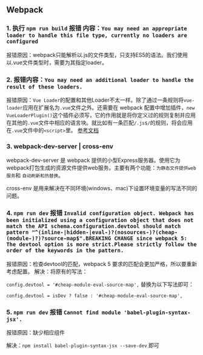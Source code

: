 ## Webpack

### 1. 执行 `npm run build` 报错 内容：`You may need an appropriate loader to handle this file type, currently no loaders are configured `

报错原因：webpack只能解析以.js的文件类型，只支持ES5的语法。我们使用以.vue文件类型时，需要为其指定loader。



### 2. 报错内容：`You may need an additional loader to handle the result of these loaders.`

报错原因：`Vue Loader`的配置和其他Loader不太一样。除了通过一条规则将`vue-loader`应用在扩展名为`.vue`文件之外。还需要在 webpack 配置中增加插件，`new VueLoaderPlugin()`这个插件必须写，它的作用就是将你定义过的规则复制并应用在其他的`.vue`文件中相应的语言块。就比如有一条匹配`/.js$/`的规则，将会应用在`.vue`文件中的`<script>`里。
[参考文档](https://vue-loader.vuejs.org/zh/guide/#手动设置)


### 3. webpack-dev-server | cross-env
webpack-dev-server 是 webpack 提供的小型Express服务器。使用它为webpack打包生成的资源文件提供web服务。主要有两个功能：`为静态文件提供web服务`和 `自动刷新和热替换`。

cross-env 是用来解决在不同环境(windows、mac)下设置环境变量的写法不同的问题。


### 4. `npm run dev` 报错 `Invalid configuration object. Webpack has been initialized using a configuration object that does not match the API schema.configuration.devtool should match pattern "^(inline-|hidden-|eval-)?(nosources-)?(cheap-(module-)?)?source-map$".BREAKING CHANGE since webpack 5: The devtool option is more strict.Please strictly follow the order of the keywords in the pattern.`

报错原因：检查devtool的匹配，webpack 5 要求的匹配会更加严格，所以要重新考虑配置。
解决：将原有的写法：

`config.devtool = '#cheap-module-eval-source-map',` 替换为以下写法即可：

`config.devtool = isDev ? false : '#cheap-module-eval-source-map',`

### 5. `npm run dev` 报错 `Cannot find module 'babel-plugin-syntax-jsx'.`

报错原因：缺少相应组件

解决：`npm install babel-plugin-syntax-jsx --save-dev` 即可